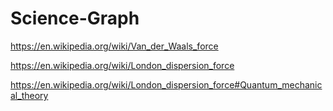 # Science-Graph
https://en.wikipedia.org/wiki/Van_der_Waals_force

https://en.wikipedia.org/wiki/London_dispersion_force

https://en.wikipedia.org/wiki/London_dispersion_force#Quantum_mechanical_theory
